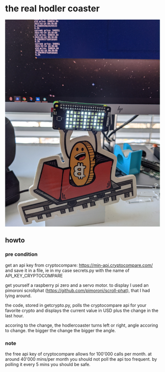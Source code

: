 # the real hodler coaster

![alt text](img/PXL_20210214_093241594.jpg "hodler coaster")

## howto

### pre condition
get an api key from cryptocompare: https://min-api.cryptocompare.com/ and save it in a file, ie in my case secrets.py with the name of API_KEY_CRYPTOCOMPARE

get yourself a raspberry pi zero and a servo motor. to display I used an pimoroni scrollphat (https://github.com/pimoroni/scroll-phat), that I had lying around.

the code, stored in getcrypto.py, polls the cryptocompare api for your favorite crypto and displays the current value in USD plus the change in the last hour.

accoring to the change, the hodlercoaster turns left or right, angle accoring to change. the bigger the change the bigger the angle.

### note 
the free api key of cryptocompare allows for 100'000 calls per month. at around 40'000 mins/per month you should not poll the api too frequent. by polling it every 5 mins you should be safe.